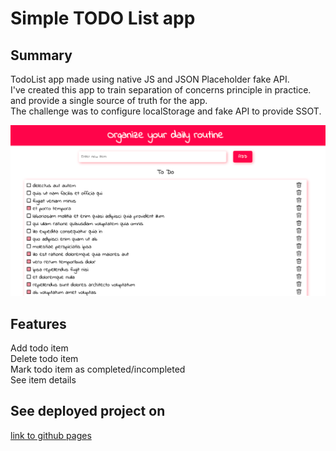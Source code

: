 # Simple TODO List app 

## Summary
TodoList app made using native JS and JSON Placeholder fake API.\
I've created this app to train separation of concerns principle in practice. 
and provide a single source of truth for the app.\
The challenge was to configure localStorage and fake API to provide SSOT.

![todolist](assets/todolist.png)

## Features

Add todo item \
Delete todo item \
Mark todo item as completed/incompleted \
See item details

## See deployed project on

[link to github pages](https://olhalatun.github.io/todo-list/)
